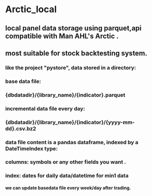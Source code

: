 # Arctic_local

## local panel data storage using parquet,api compatible with Man AHL's Arctic .
## most suitable for stock backtesting system.


### like the project "pystore", data stored in a directory:
### base data file:
### {dbdatadir}/{library_name}/{indicator}.parquet
### incremental data file every day:
### {dbdatadir}/{library_name}/{indicator}/{yyyy-mm-dd}.csv.bz2

### data file content is a pandas dataframe, indexed by a DateTimeIndex type:
### columns: symbols or any other fields you want .
### index: dates for daily data/datetime for min1 data

#### we can update basedata file every week/day after trading.

